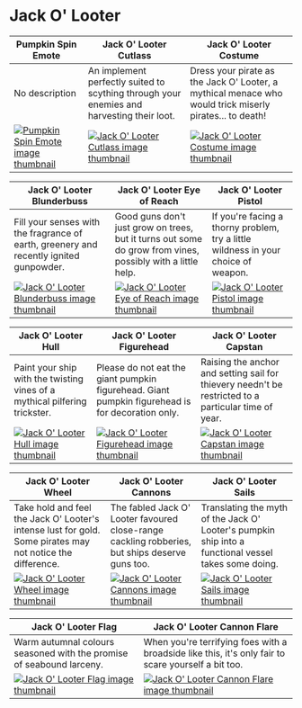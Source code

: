 # Jack O' Looter

| Pumpkin Spin Emote | Jack O' Looter Cutlass | Jack O' Looter Costume |
| ------------------ | ---------------------- | ---------------------- |
| No description | An implement perfectly suited to scything through your enemies and harvesting their loot. | Dress your pirate as the Jack O' Looter, a mythical menace who would trick miserly pirates... to death! |
| [![Pumpkin Spin Emote image thumbnail](https://seaofthieves.wiki.gg/images/9/98/Pumpkin_Spin_Emote.png)](https://seaofthieves.wiki.gg/wiki/Pumpkin_Spin_Emote) | [![Jack O' Looter Cutlass image thumbnail](https://seaofthieves.wiki.gg/images/c/c7/Jack_O%27_Looter_Cutlass.png)](https://seaofthieves.wiki.gg/wiki/Jack_O'_Looter_Cutlass) | [![Jack O' Looter Costume image thumbnail](https://seaofthieves.wiki.gg/images/d/d6/Jack_O%27_Looter_Costume.png)](https://seaofthieves.wiki.gg/wiki/Jack_O'_Looter_Costume) |

| Jack O' Looter Blunderbuss | Jack O' Looter Eye of Reach | Jack O' Looter Pistol |
| -------------------------- | --------------------------- | --------------------- |
| Fill your senses with the fragrance of earth, greenery and recently ignited gunpowder. | Good guns don't just grow on trees, but it turns out some do grow from vines, possibly with a little help. | If you're facing a thorny problem, try a little wildness in your choice of weapon. |
| [![Jack O' Looter Blunderbuss image thumbnail](https://seaofthieves.wiki.gg/images/8/84/Jack_O%27_Looter_Blunderbuss.png)](https://seaofthieves.wiki.gg/wiki/Jack_O'_Looter_Blunderbuss) | [![Jack O' Looter Eye of Reach image thumbnail](https://seaofthieves.wiki.gg/images/4/49/Jack_O%27_Looter_Eye_of_Reach.png)](https://seaofthieves.wiki.gg/wiki/Jack_O'_Looter_Eye_of_Reach) | [![Jack O' Looter Pistol image thumbnail](https://seaofthieves.wiki.gg/images/6/67/Jack_O%27_Looter_Pistol.png)](https://seaofthieves.wiki.gg/wiki/Jack_O'_Looter_Pistol) |

| Jack O' Looter Hull | Jack O' Looter Figurehead | Jack O' Looter Capstan |
| ------------------- | ------------------------- | ---------------------- |
| Paint your ship with the twisting vines of a mythical pilfering trickster. | Please do not eat the giant pumpkin figurehead. Giant pumpkin figurehead is for decoration only. | Raising the anchor and setting sail for thievery needn't be restricted to a particular time of year. |
| [![Jack O' Looter Hull image thumbnail](https://seaofthieves.wiki.gg/images/f/f5/Jack_O%27_Looter_Hull.png)](https://seaofthieves.wiki.gg/wiki/Jack_O'_Looter_Hull) | [![Jack O' Looter Figurehead image thumbnail](https://seaofthieves.wiki.gg/images/7/76/Jack_O%27_Looter_Figurehead.png)](https://seaofthieves.wiki.gg/wiki/Jack_O'_Looter_Figurehead) | [![Jack O' Looter Capstan image thumbnail](https://seaofthieves.wiki.gg/images/3/3d/Jack_O%27_Looter_Capstan.png)](https://seaofthieves.wiki.gg/wiki/Jack_O'_Looter_Capstan) |

| Jack O' Looter Wheel | Jack O' Looter Cannons | Jack O' Looter Sails |
| -------------------- | ---------------------- | -------------------- |
| Take hold and feel the Jack O' Looter's intense lust for gold. Some pirates may not notice the difference. | The fabled Jack O' Looter favoured close-range cackling robberies, but ships deserve guns too. | Translating the myth of the Jack O' Looter's pumpkin ship into a functional vessel takes some doing. |
| [![Jack O' Looter Wheel image thumbnail](https://seaofthieves.wiki.gg/images/a/a8/Jack_O%27_Looter_Wheel.png)](https://seaofthieves.wiki.gg/wiki/Jack_O'_Looter_Wheel) | [![Jack O' Looter Cannons image thumbnail](https://seaofthieves.wiki.gg/images/7/7f/Jack_O%27_Looter_Cannons.png)](https://seaofthieves.wiki.gg/wiki/Jack_O'_Looter_Cannons) | [![Jack O' Looter Sails image thumbnail](https://seaofthieves.wiki.gg/images/0/08/Jack_O%27_Looter_Sails.png)](https://seaofthieves.wiki.gg/wiki/Jack_O'_Looter_Sails) |

| Jack O' Looter Flag | Jack O' Looter Cannon Flare |
| ------------------- | --------------------------- |
| Warm autumnal colours seasoned with the promise of seabound larceny. | When you're terrifying foes with a broadside like this, it's only fair to scare yourself a bit too. |
| [![Jack O' Looter Flag image thumbnail](https://seaofthieves.wiki.gg/images/a/a3/Jack_O%27_Looter_Flag.png)](https://seaofthieves.wiki.gg/wiki/Jack_O'_Looter_Flag) | [![Jack O' Looter Cannon Flare image thumbnail](https://seaofthieves.wiki.gg/images/1/18/Jack_O%27_Looter_Cannon_Flare.png)](https://seaofthieves.wiki.gg/wiki/Jack_O'_Looter_Cannon_Flare) |
